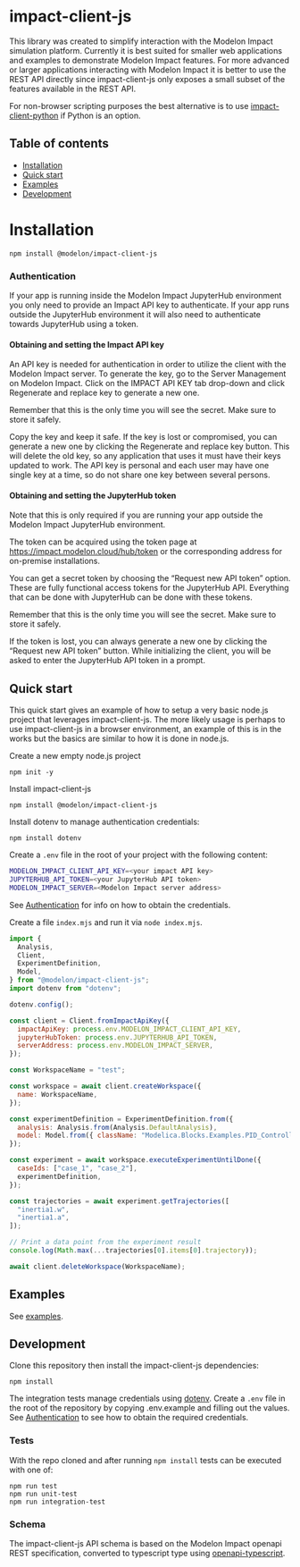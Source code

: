 # impact-client-js

This library was created to simplify interaction with the Modelon Impact simulation platform. Currently it is best suited for smaller web applications and
examples to demonstrate Modelon Impact features. For more advanced or larger applications interacting with Modelon Impact it is better to use the REST API directly
since impact-client-js only exposes a small subset of the features available in the REST API.

For non-browser scripting purposes the best alternative is to use [impact-client-python](https://github.com/modelon-community/impact-client-python) if Python is an option.

## Table of contents

-   [Installation](#installation)
-   [Quick start](#quick-start)
-   [Examples](#examples)
-   [Development](#development)

# Installation

`npm install @modelon/impact-client-js`

### Authentication

If your app is running inside the Modelon Impact JupyterHub environment you only need to provide an Impact API key to authenticate. If your app runs outside the JupyterHub environment it will also need to authenticate towards JupyterHub using a token.

#### Obtaining and setting the Impact API key

An API key is needed for authentication in order to utilize the client with the Modelon Impact server. To generate the key, go to the Server Management on Modelon Impact. Click on the IMPACT API KEY tab drop-down and click Regenerate and replace key to generate a new one.

Remember that this is the only time you will see the secret. Make sure to store it safely.

Copy the key and keep it safe. If the key is lost or compromised, you can generate a new one by clicking the Regenerate and replace key button. This will delete the old key, so any application that uses it must have their keys updated to work. The API key is personal and each user may have one single key at a time, so do not share one key between several persons.

#### Obtaining and setting the JupyterHub token

Note that this is only required if you are running your app outside the Modelon Impact JupyterHub environment.

The token can be acquired using the token page at https://impact.modelon.cloud/hub/token or the corresponding address for on-premise installations.

You can get a secret token by choosing the “Request new API token” option. These are fully functional access tokens for the JupyterHub API. Everything that can be done with JupyterHub can be done with these tokens.

Remember that this is the only time you will see the secret. Make sure to store it safely.

If the token is lost, you can always generate a new one by clicking the “Request new API token” button. While initializing the client, you will be asked to enter the JupyterHub API token in a prompt.

## Quick start

This quick start gives an example of how to setup a very basic node.js project that leverages impact-client-js. The more likely usage
is perhaps to use impact-client-js in a browser environment, an example of this is in the works but the basics are similar to how it
is done in node.js.

Create a new empty node.js project

`npm init -y`

Install impact-client-js

`npm install @modelon/impact-client-js`

Install dotenv to manage authentication credentials:

`npm install dotenv`

Create a `.env` file in the root of your project with the following content:

```bash
MODELON_IMPACT_CLIENT_API_KEY=<your impact API key>
JUPYTERHUB_API_TOKEN=<your JupyterHub API token>
MODELON_IMPACT_SERVER=<Modelon Impact server address>
```

See [Authentication](#Authentication) for info on how to obtain the credentials.

Create a file `index.mjs` and run it via `node index.mjs`.

```JavaScript
import {
  Analysis,
  Client,
  ExperimentDefinition,
  Model,
} from "@modelon/impact-client-js";
import dotenv from "dotenv";

dotenv.config();

const client = Client.fromImpactApiKey({
  impactApiKey: process.env.MODELON_IMPACT_CLIENT_API_KEY,
  jupyterHubToken: process.env.JUPYTERHUB_API_TOKEN,
  serverAddress: process.env.MODELON_IMPACT_SERVER,
});

const WorkspaceName = "test";

const workspace = await client.createWorkspace({
  name: WorkspaceName,
});

const experimentDefinition = ExperimentDefinition.from({
  analysis: Analysis.from(Analysis.DefaultAnalysis),
  model: Model.from({ className: "Modelica.Blocks.Examples.PID_Controller" }),
});

const experiment = await workspace.executeExperimentUntilDone({
  caseIds: ["case_1", "case_2"],
  experimentDefinition,
});

const trajectories = await experiment.getTrajectories([
  "inertia1.w",
  "inertia1.a",
]);

// Print a data point from the experiment result
console.log(Math.max(...trajectories[0].items[0].trajectory));

await client.deleteWorkspace(WorkspaceName);
```

## Examples

See [examples](./examples).

## Development

Clone this repository then install the impact-client-js dependencies:

`npm install`

The integration tests manage credentials using [dotenv](https://github.com/motdotla/dotenv). Create a `.env` file in the root of the repository by copying .env.example and filling out the values. See [Authentication](#Authentication) to see how to obtain the required credentials.

### Tests

With the repo cloned and after running `npm install` tests can be executed with one of:

```
npm run test
npm run unit-test
npm run integration-test
```

### Schema

The impact-client-js API schema is based on the Modelon Impact openapi REST specification, converted to typescript type using [openapi-typescript](https://github.com/drwpow/openapi-typescript).
